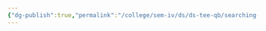```yaml
---
{"dg-publish":true,"permalink":"/college/sem-iv/ds/ds-tee-qb/searching-and-sorting/sas-programs/"}
---
```

